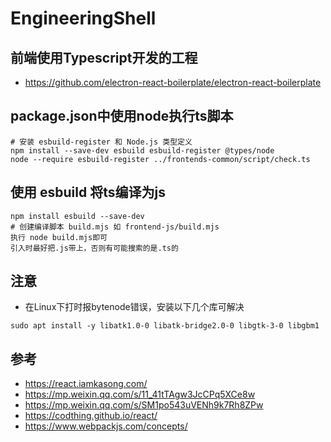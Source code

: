 
# EngineeringShell

## 前端使用Typescript开发的工程

* https://github.com/electron-react-boilerplate/electron-react-boilerplate

## package.json中使用node执行ts脚本

```
# 安装 esbuild-register 和 Node.js 类型定义
npm install --save-dev esbuild esbuild-register @types/node
node --require esbuild-register ../frontends-common/script/check.ts
```

## 使用 esbuild 将ts编译为js

```
npm install esbuild --save-dev
# 创建编译脚本 build.mjs 如 frontend-js/build.mjs
执行 node build.mjs即可
引入时最好把.js带上，否则有可能搜索的是.ts的
```

## 注意

* 在Linux下打时报bytenode错误，安装以下几个库可解决

```
sudo apt install -y libatk1.0-0 libatk-bridge2.0-0 libgtk-3-0 libgbm1
```

## 参考

* https://react.iamkasong.com/
* https://mp.weixin.qq.com/s/11_41tTAgw3JcCPq5XCe8w
* https://mp.weixin.qq.com/s/SM1po543uVENh9k7Rh8ZPw
* https://codthing.github.io/react/
* https://www.webpackjs.com/concepts/
  
  